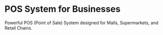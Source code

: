 # POS System for Businesses

Powerful POS (Point of Sale) System designed for Malls, Supermarkets, and Retail Chains.
